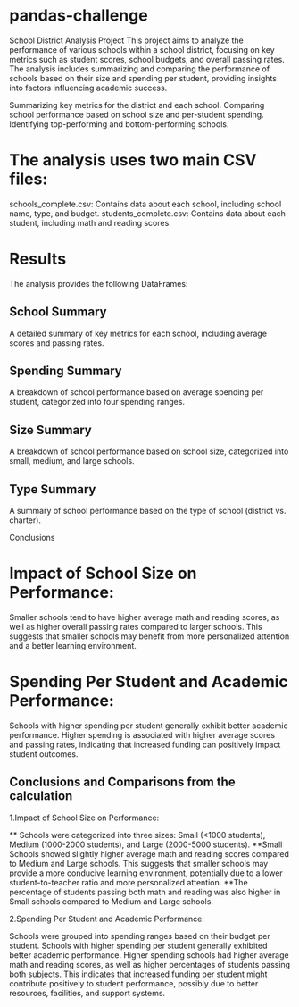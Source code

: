 # pandas-challenge
School District Analysis Project
This project aims to analyze the performance of various schools within a school district, focusing on key metrics such as student scores, school budgets, and overall passing rates. The analysis includes summarizing and comparing the performance of schools based on their size and spending per student, providing insights into factors influencing academic success.

Summarizing key metrics for the district and each school.
Comparing school performance based on school size and per-student spending.
Identifying top-performing and bottom-performing schools.

# The analysis uses two main CSV files:

schools_complete.csv: Contains data about each school, including school name, type, and budget.
students_complete.csv: Contains data about each student, including math and reading scores.

# Results
The analysis provides the following DataFrames:


## School Summary
A detailed summary of key metrics for each school, including average scores and passing rates.

## Spending Summary
A breakdown of school performance based on average spending per student, categorized into four spending ranges.

## Size Summary
A breakdown of school performance based on school size, categorized into small, medium, and large schools.

## Type Summary
A summary of school performance based on the type of school (district vs. charter).

Conclusions

# Impact of School Size on Performance:

Smaller schools tend to have higher average math and reading scores, as well as higher overall passing rates compared to larger schools. This suggests that smaller schools may benefit from more personalized attention and a better learning environment.
# Spending Per Student and Academic Performance:

Schools with higher spending per student generally exhibit better academic performance. Higher spending is associated with higher average scores and passing rates, indicating that increased funding can positively impact student outcomes.

## Conclusions and Comparisons from the calculation
1.Impact of School Size on Performance:

** Schools were categorized into three sizes: Small (<1000 students), Medium (1000-2000 students), and Large (2000-5000 students).
**Small Schools showed slightly higher average math and reading scores compared to Medium and Large schools. This suggests that smaller schools may provide a more conducive learning environment, potentially due to a lower student-to-teacher ratio and more personalized attention.
**The percentage of students passing both math and reading was also higher in Small schools compared to Medium and Large schools.

2.Spending Per Student and Academic Performance:

Schools were grouped into spending ranges based on their budget per student.
Schools with higher spending per student generally exhibited better academic performance. Higher spending schools had higher average math and reading scores, as well as higher percentages of students passing both subjects.
This indicates that increased funding per student might contribute positively to student performance, possibly due to better resources, facilities, and support systems.